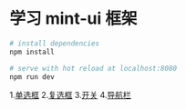 # 学习 mint-ui 框架

``` bash
# install dependencies
npm install

# serve with hot reload at localhost:8080
npm run dev
```

1.[单选框](https://github.com/mraing/Vue/blob/master/vue-mint/src/components/mint-ui-radio.vue)
2.[复选框](https://github.com/mraing/Vue/blob/master/vue-mint/src/components/mint-ui-checklist.vue)
3.[开关](https://github.com/mraing/Vue/blob/master/vue-mint/src/components/mint-ui-switch.vue)
4.[导航栏](https://github.com/mraing/Vue/blob/master/vue-mint/src/components/mint-ui-tabbar.vue)